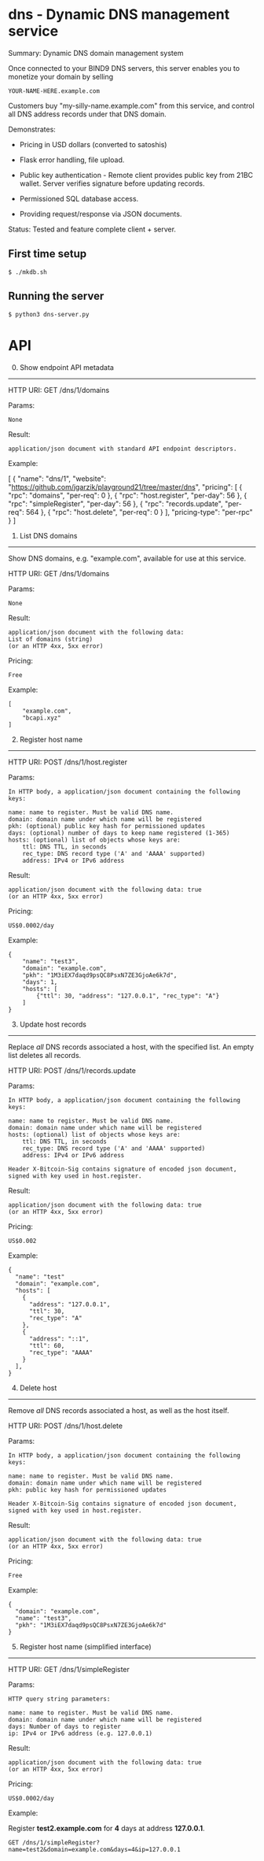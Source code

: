 
dns - Dynamic DNS management service
====================================

Summary:  Dynamic DNS domain management system

Once connected to your BIND9 DNS servers, this server enables you to
monetize your domain by selling 

	YOUR-NAME-HERE.example.com

Customers buy "my-silly-name.example.com" from this service,
and control all DNS address records under that DNS domain.

Demonstrates:

* Pricing in USD dollars (converted to satoshis)

* Flask error handling, file upload.

* Public key authentication - Remote client provides public key from 21BC
  wallet.  Server verifies signature before updating records.

* Permissioned SQL database access.

* Providing request/response via JSON documents.

Status: Tested and feature complete client + server.

First time setup
----------------

	$ ./mkdb.sh

Running the server
------------------

	$ python3 dns-server.py



API
===

0. Show endpoint API metadata
-----------------------------
HTTP URI: GET /dns/1/domains

Params:

	None

Result:

	application/json document with standard API endpoint descriptors.

Example:

  [
  {
    "name": "dns/1",
    "website": "https://github.com/jgarzik/playground21/tree/master/dns",
    "pricing": [
      {
        "rpc": "domains",
        "per-req": 0
      },
      {
        "rpc": "host.register",
        "per-day": 56
      },
      {
        "rpc": "simpleRegister",
        "per-day": 56
      },
      {
        "rpc": "records.update",
        "per-req": 564
      },
      {
        "rpc": "host.delete",
        "per-req": 0
      }
    ],
    "pricing-type": "per-rpc"
  }
  ]


1. List DNS domains
-------------------
Show DNS domains, e.g. "example.com", available for use at this service.

HTTP URI: GET /dns/1/domains

Params:

	None

Result:

	application/json document with the following data:
	List of domains (string)
	(or an HTTP 4xx, 5xx error)

Pricing:

	Free

Example:

	[
  		"example.com",
  		"bcapi.xyz"
	]


2. Register host name
---------------------
HTTP URI: POST /dns/1/host.register

Params:

	In HTTP body, a application/json document containing the following keys:

	name: name to register. Must be valid DNS name.
	domain: domain name under which name will be registered
	pkh: (optional) public key hash for permissioned updates
	days: (optional) number of days to keep name registered (1-365)
	hosts: (optional) list of objects whose keys are:
		ttl: DNS TTL, in seconds
		rec_type: DNS record type ('A' and 'AAAA' supported)
		address: IPv4 or IPv6 address

Result:

	application/json document with the following data: true
	(or an HTTP 4xx, 5xx error)

Pricing:

	US$0.0002/day

Example:

	{
		"name": "test3",
		"domain": "example.com",
		"pkh": "1M3iEX7daqd9psQC8PsxN7ZE3GjoAe6k7d",
		"days": 1,
		"hosts": [
			{"ttl": 30, "address": "127.0.0.1", "rec_type": "A"}
		]
	}


3. Update host records
----------------------
Replace _all_ DNS records associated a host, with the specified list.  An
empty list deletes all records.

HTTP URI: POST /dns/1/records.update

Params:

	In HTTP body, a application/json document containing the following keys:

	name: name to register. Must be valid DNS name.
	domain: domain name under which name will be registered
	hosts: (optional) list of objects whose keys are:
		ttl: DNS TTL, in seconds
		rec_type: DNS record type ('A' and 'AAAA' supported)
		address: IPv4 or IPv6 address

	Header X-Bitcoin-Sig contains signature of encoded json document, signed with key used in host.register.

Result:

	application/json document with the following data: true
	(or an HTTP 4xx, 5xx error)

Pricing:

	US$0.002

Example:

	{
	  "name": "test"
	  "domain": "example.com",
	  "hosts": [
	    {
	      "address": "127.0.0.1",
	      "ttl": 30,
	      "rec_type": "A"
	    },
	    {
	      "address": "::1",
	      "ttl": 60,
	      "rec_type": "AAAA"
	    }
	  ],
	}



4. Delete host
--------------
Remove _all_ DNS records associated a host, as well as the host itself.

HTTP URI: POST /dns/1/host.delete

Params:

	In HTTP body, a application/json document containing the following keys:

	name: name to register. Must be valid DNS name.
	domain: domain name under which name will be registered
	pkh: public key hash for permissioned updates

	Header X-Bitcoin-Sig contains signature of encoded json document, signed with key used in host.register.

Result:

	application/json document with the following data: true
	(or an HTTP 4xx, 5xx error)

Pricing:

	Free

Example:

	{
	  "domain": "example.com",
	  "name": "test3",
	  "pkh": "1M3iEX7daqd9psQC8PsxN7ZE3GjoAe6k7d"
	}


5. Register host name (simplified interface)
--------------------------------------------
HTTP URI: GET /dns/1/simpleRegister

Params:

	HTTP query string parameters:

	name: name to register. Must be valid DNS name.
	domain: domain name under which name will be registered
	days: Number of days to register
	ip: IPv4 or IPv6 address (e.g. 127.0.0.1)

Result:

	application/json document with the following data: true
	(or an HTTP 4xx, 5xx error)

Pricing:

	US$0.0002/day

Example:

Register **test2.example.com** for **4** days at address **127.0.0.1**.

	GET /dns/1/simpleRegister?name=test2&domain=example.com&days=4&ip=127.0.0.1

